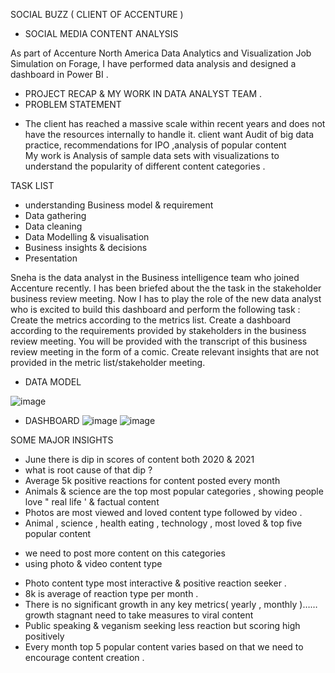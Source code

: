 SOCIAL BUZZ ( CLIENT OF ACCENTURE )
 - SOCIAL MEDIA CONTENT ANALYSIS

As part of Accenture North America Data Analytics and Visualization Job Simulation on Forage, I have performed data analysis and designed a dashboard in Power BI .

- PROJECT RECAP & MY WORK IN DATA ANALYST TEAM .
- PROBLEM STATEMENT 
  
*  The client has reached a massive scale within recent years and does not have the resources internally to handle it. client want Audit of big data practice, recommendations for IPO ,analysis of popular content                                  
My work is Analysis of sample data sets with visualizations to understand the popularity of different content categories .

TASK LIST 
- understanding Business model & requirement 
- Data gathering
- Data cleaning
- Data Modelling & visualisation
- Business insights & decisions
- Presentation

 Sneha is the data analyst in the Business intelligence team who joined Accenture recently. I has been briefed about the the task in the stakeholder business review meeting. 
 Now I has to play the role of the new data analyst who is excited to build this dashboard and perform the following task :
 Create the metrics according to the metrics list. Create a dashboard according to the requirements provided by stakeholders in the business review meeting. 
 You will be provided with the transcript of this business review meeting in the form of a comic. Create relevant insights that are not provided in the metric list/stakeholder meeting.

 * DATA MODEL
   
![image](https://github.com/SNEHAGOWDA974/Accenture-client-Project-/assets/165925594/3b1399c7-77ea-4842-a5a1-f5f4d9eba45d) 

* DASHBOARD
![image](https://github.com/SNEHAGOWDA974/Accenture-client-Project-/assets/165925594/e52efe8a-5fe9-446e-a29e-3740d0922e3a)
![image](https://github.com/SNEHAGOWDA974/Accenture-client-Project-/assets/165925594/e239c5eb-a22f-4c03-b60e-d9eb7670f0ef)

 SOME MAJOR INSIGHTS

*  June there is dip in scores of content both 2020 & 2021 
* what is root cause of that dip ? 
* Average 5k positive reactions for content posted every month
* Animals & science are the top most popular categories , showing people love " real life ' & factual content 
* Photos are most viewed and loved content type followed by  video .
* Animal , science , health eating , technology , most loved & top five popular content 
- we need to post more content on this categories 
- using photo & video content type 
* Photo content type most interactive & positive reaction seeker .
* 8k is average of reaction type per month .
* There is no significant growth in any key metrics( yearly , monthly )……growth stagnant need to take measures to viral content 
* Public speaking & veganism seeking less reaction but scoring high positively 
* Every month top 5 popular content varies based on that we need to encourage content creation .



